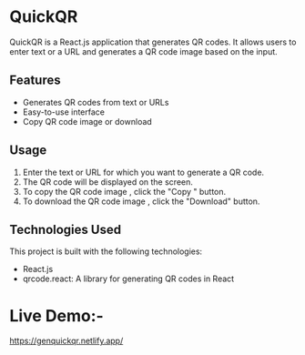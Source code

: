 # QuickQR

QuickQR is a React.js application that generates QR codes. It allows users to enter text or a URL and generates a QR code image based on the input.

## Features

- Generates QR codes from text or URLs
- Easy-to-use interface
- Copy QR code image or download

## Usage

1. Enter the text or URL for which you want to generate a QR code.
2. The QR code will be displayed on the screen.
3. To copy the QR code image , click the "Copy " button.
4. To download the QR code image , click the "Download" button.


## Technologies Used

This project is built with the following technologies:

- React.js
- qrcode.react: A library for generating QR codes in React

# Live Demo:- 
https://genquickqr.netlify.app/
